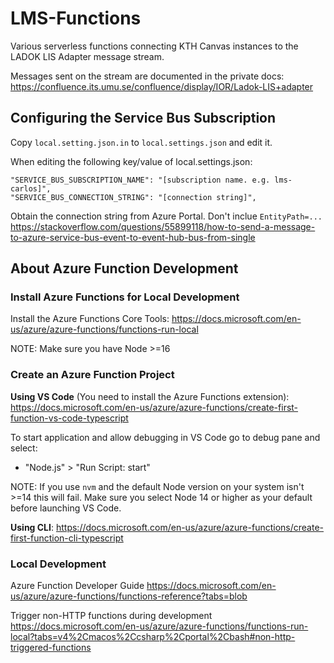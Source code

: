 # LMS-Functions

Various serverless functions connecting KTH Canvas instances to the LADOK LIS Adapter message stream.

Messages sent on the stream are documented in the private docs:
https://confluence.its.umu.se/confluence/display/IOR/Ladok-LIS+adapter

## Configuring the Service Bus Subscription

Copy `local.setting.json.in` to `local.settings.json` and edit it.

When editing the following key/value of local.settings.json:

```
"SERVICE_BUS_SUBSCRIPTION_NAME": "[subscription name. e.g. lms-carlos]",
"SERVICE_BUS_CONNECTION_STRING": "[connection string]",
```

Obtain the connection string from Azure Portal. Don't inclue `EntityPath=...`
https://stackoverflow.com/questions/55899118/how-to-send-a-message-to-azure-service-bus-event-to-event-hub-bus-from-single

## About Azure Function Development

### Install Azure Functions for Local Development

Install the Azure Functions Core Tools:
https://docs.microsoft.com/en-us/azure/azure-functions/functions-run-local

NOTE: Make sure you have Node >=16

### Create an Azure Function Project

**Using VS Code** (You need to install the Azure Functions extension):
https://docs.microsoft.com/en-us/azure/azure-functions/create-first-function-vs-code-typescript

To start application and allow debugging in VS Code go to debug pane and select:

- "Node.js" > "Run Script: start"

NOTE: If you use `nvm` and the default Node version on your system isn't >=14 this will fail.
Make sure you select Node 14 or higher as your default before launching VS Code.

**Using CLI**:
https://docs.microsoft.com/en-us/azure/azure-functions/create-first-function-cli-typescript

### Local Development

Azure Function Developer Guide
https://docs.microsoft.com/en-us/azure/azure-functions/functions-reference?tabs=blob

Trigger non-HTTP functions during development
https://docs.microsoft.com/en-us/azure/azure-functions/functions-run-local?tabs=v4%2Cmacos%2Ccsharp%2Cportal%2Cbash#non-http-triggered-functions

